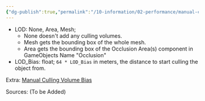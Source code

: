 ```yaml
---
{"dg-publish":true,"permalink":"/10-information/02-performance/manual-culling-volumes/","created":"2024-06-02T23:22:48.285+07:00","updated":"2024-06-02T23:27:13.086+07:00"}
---
```


- LOD: None, Area, Mesh; 
	- None doesn't add any culling volumes.
	- Mesh gets the bounding box of the whole mesh. 
	- Area gets the bounding box of the Occlusion Area(s) component in GameObjects Name "Occlusion"
- LOD_Bias: float; `64 * LOD_Bias` in meters, the distance to start culling the object from.

Extra: 
[Manual Culling Volume Bias](https://unturned-random-info.vercel.app/10-information/08-limits/manual-culling-volume-bias/) 

Sources:
(To be Added)